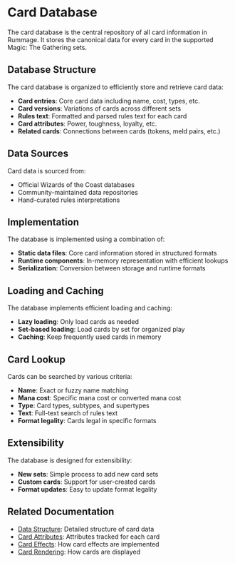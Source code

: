 # Card Database

The card database is the central repository of all card information in Rummage. It stores the canonical data for every card in the supported Magic: The Gathering sets.

## Database Structure

The card database is organized to efficiently store and retrieve card data:

- **Card entries**: Core card data including name, cost, types, etc.
- **Card versions**: Variations of cards across different sets
- **Rules text**: Formatted and parsed rules text for each card
- **Card attributes**: Power, toughness, loyalty, etc.
- **Related cards**: Connections between cards (tokens, meld pairs, etc.)

## Data Sources

Card data is sourced from:

- Official Wizards of the Coast databases
- Community-maintained data repositories
- Hand-curated rules interpretations

## Implementation

The database is implemented using a combination of:

- **Static data files**: Core card information stored in structured formats
- **Runtime components**: In-memory representation with efficient lookups
- **Serialization**: Conversion between storage and runtime formats

## Loading and Caching

The database implements efficient loading and caching:

- **Lazy loading**: Only load cards as needed
- **Set-based loading**: Load cards by set for organized play
- **Caching**: Keep frequently used cards in memory

## Card Lookup

Cards can be searched by various criteria:

- **Name**: Exact or fuzzy name matching
- **Mana cost**: Specific mana cost or converted mana cost
- **Type**: Card types, subtypes, and supertypes
- **Text**: Full-text search of rules text
- **Format legality**: Cards legal in specific formats

## Extensibility

The database is designed for extensibility:

- **New sets**: Simple process to add new card sets
- **Custom cards**: Support for user-created cards
- **Format updates**: Easy to update format legality

## Related Documentation

- [Data Structure](data_structure.md): Detailed structure of card data
- [Card Attributes](card_attributes.md): Attributes tracked for each card
- [Card Effects](../effects/index.md): How card effects are implemented
- [Card Rendering](../rendering/index.md): How cards are displayed 